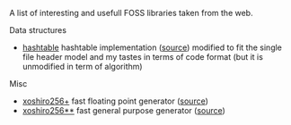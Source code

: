 A list of interesting and usefull FOSS libraries taken from the web.

Data structures
- [hashtable](./structures/hashtable.h) hashtable implementation ([source](http://www.pomakis.com)) modified to fit the single file header model
  and my tastes in terms of code format (but it is unmodified in term of algorithm)

Misc
- [xoshiro256+](./rng/xoshiro256.h) fast floating point generator ([source](http://vigna.di.unimi.it/xorshift/))
- [xoshiro256\*\*](./rng/xoshiro256starstar.h) fast general purpose generator ([source](http://vigna.di.unimi.it/xorshift/))

